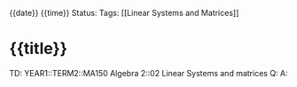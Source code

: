{{date}} {{time}}
Status: 
Tags: [[Linear Systems and Matrices]]
# {{title}}

TD: YEAR1::TERM2::MA150 Algebra 2::02 Linear Systems and matrices 
Q: 
A: 